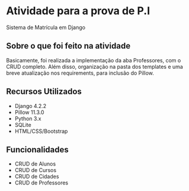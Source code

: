 # Atividade para a prova de P.I

Sistema de Matrícula em Django

## Sobre o que foi feito na atividade

Basicamente, foi realizada a implementação da aba Professores, com o CRUD completo. Além disso, organização na pasta dos templates e uma breve atualização nos requirements, para inclusão do Pillow.

## Recursos Utilizados

* Django 4.2.2
* Pillow 11.3.0
* Python 3.x
* SQLite
* HTML/CSS/Bootstrap

## Funcionalidades

* CRUD de Alunos
* CRUD de Cursos
* CRUD de Cidades
* CRUD de Professores